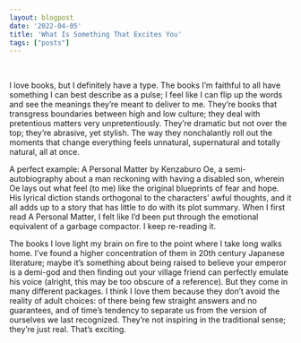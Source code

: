 ```yaml
---
layout: blogpost
date: '2022-04-05'
title: 'What Is Something That Excites You'
tags: ["posts"]
---
```

<br>

I love books, but I definitely have a type. The books I’m faithful to all have something I can best describe as a pulse; I feel like I can flip up the words and see the meanings they’re meant to deliver to me. They’re books that transgress boundaries between high and low culture; they deal with pretentious matters very unpretentiously. They’re dramatic but not over the top; they’re abrasive, yet stylish. The way they nonchalantly roll out the moments that change everything feels unnatural, supernatural and totally natural, all at once. 

A perfect example: A Personal Matter by Kenzaburo Oe, a semi-autobiography about a man reckoning with having a disabled son, wherein Oe lays out what feel (to me) like the original blueprints of fear and hope. His lyrical diction stands orthogonal to the characters’ awful thoughts, and it all adds up to a story that has little to do with its plot summary. When I first read A Personal Matter, I felt like I’d been put through the emotional equivalent of a garbage compactor. I keep re-reading it. 

The books I love light my brain on fire to the point where I take long walks home. I’ve found a higher concentration of them in 20th century Japanese literature; maybe it’s something about being raised to believe your emperor is a demi-god and then finding out your village friend can perfectly emulate his voice (alright, this may be too obscure of a reference). But they come in many different packages. I think I love them because they don’t avoid the reality of adult choices: of there being few straight answers and no guarantees, and of time’s tendency to separate us from the version of ourselves we last recognized. They’re not inspiring in the traditional sense; they’re just real. That’s exciting.